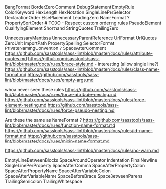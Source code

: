 BangFormat
BorderZero
Comment
DebugStatement
EmptyRule
ColorKeyword
HexLength
HexNotation
SingleLinePerSelector
DeclarationOrder
ElsePlacement
LeadingZero
NameFormat ?
PropertySortOrder # TODO - Respect custom ordering rules
PseudoElement
QualifyingElement
Shorthand
StringQuotes
TrailingZero


UnnecessaryMantissa
UnnecessaryParentReference
UrlFormat
UrlQuotes
ZeroUnit
ImportPath
PropertySpelling
SelectorFormat
PrivateNamingConvention ?
SpaceAfterComment
https://github.com/sasstools/sass-lint/blob/master/docs/rules/attribute-quotes.md
https://github.com/sasstools/sass-lint/blob/master/docs/rules/brace-style.md - interesting (allow single line?)
https://github.com/sasstools/sass-lint/blob/master/docs/rules/class-name-format.md
https://github.com/sasstools/sass-lint/blob/master/docs/rules/empty-args.md

whoa never seen these rules
https://github.com/sasstools/sass-lint/blob/master/docs/rules/force-attribute-nesting.md
https://github.com/sasstools/sass-lint/blob/master/docs/rules/force-element-nesting.md
https://github.com/sasstools/sass-lint/blob/master/docs/rules/force-pseudo-nesting.md

Are these the same as NameFormat ?
https://github.com/sasstools/sass-lint/blob/master/docs/rules/function-name-format.md
https://github.com/sasstools/sass-lint/blob/master/docs/rules/id-name-format.md
https://github.com/sasstools/sass-lint/blob/master/docs/rules/mixin-name-format.md

https://github.com/sasstools/sass-lint/blob/master/docs/rules/no-warn.md


EmptyLineBetweenBlocks
SpaceAroundOperator
Indentation
FinalNewline
SingleLinePerProperty
SpaceAfterComma
SpaceAfterPropertyColon
SpaceAfterPropertyName
SpaceAfterVariableColon
SpaceAfterVariableName
SpaceBeforeBrace
SpaceBetweenParens
TrailingSemicolon
TrailingWhitespace

